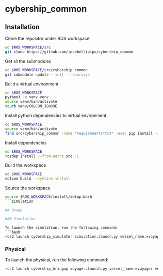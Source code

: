 # cybership_common

## Installation

Clone the repositor under ROS workspace
```bash
cd $ROS_WORKSPACE/src
git clone https://github.com/incebellipipo/cybership_common
```

Get all the submodules
```bash
cd $ROS_WORKSPACE/src/cybership_common
git submodule update --init --recursive
```

Build a virtual environment
```bash
cd $ROS_WORKSPACE
python3 -m venv venv
source venv/bin/activate
touch venv/COLCON_IGNORE
```

Install python dependencies to virtual environment
```bash
cd $ROS_WORKSPACE
source venv/bin/activate
find src/cybership_common -name "requirements*txt" -exec pip install -r {} \;
```

Install dependencies
```bash
cd $ROS_WORKSPACE
rosdep install --from-paths src -i
```

Build the workspace
```bash
cd $ROS_WORKSPACE
colcon build --symlink-install
```

Source the workspace
```bash
source $ROS_WORKSPACE/install/setup.bash
```simulation

## Usage

### Simulation

To launch the simulation, run the following command:
```bash
ros2 launch cybership_simulator simulation.launch.py vessel_name:=voyager vessel_model:=voyager
```

### Physical

To launch the physical, run the following command:
```bash
ros2 launch cybership_bringup voyager.launch.py vessel_name:=voyager vessel_model:=voyager
```